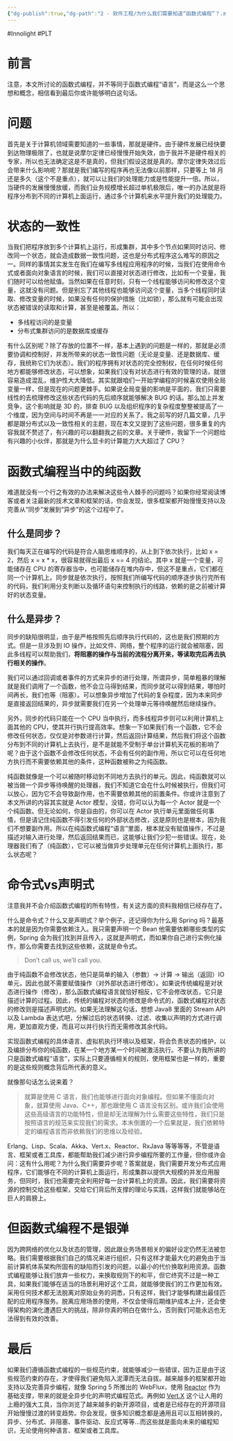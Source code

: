 ```yaml
---
{"dg-publish":true,"dg-path":"2 - 软件工程/为什么我们需要知道“函数式编程”？.md","permalink":"/2 - 软件工程/为什么我们需要知道“函数式编程”？/","created":"2025-02-25T10:21:58.908+08:00","updated":"2025-02-25T10:46:55.145+08:00"}
---
```


#Innolight #PLT

# 前言

注意，本文所讨论的函数式编程，并不等同于函数式编程“语言”，而是这么一个思想和概念，相信看到最后你或许能够明白这句话。

# 问题

首先是关于计算机领域需要知道的一些事情，那就是硬件。由于硬件发展已经快要到达物理极限了，也就是说摩尔定律已经慢慢开始失效，由于我并不是硬件相关的专家，所以也无法确定这是不是真的，但我们假设这就是真的。摩尔定律失效过后会带来什么影响呢？那就是我们编写的程序再也无法像以前那样，只要等上 18 月还是多久（这个不是重点），就可以让我们的处理能力或是性能提升一倍。所以，当硬件的发展慢慢放缓，而我们业务规模增长超过单机极限后，唯一的办法就是将程序分布到不同的计算机上面运行，通过多个计算机来水平提升我们的处理能力。

# 状态的一致性

当我们把程序放到多个计算机上运行，形成集群，其中多个节点如果同时访问、修改同一个状态，就会造成数据一致性问题，这也是分布式程序这么难写的原因之一。同样的事情其实发生在我们在编写多线程应用程序的时候，当我们在使用命令式或者面向对象语言的时候，我们可以直接对状态进行修改，比如有一个变量，我们随时可以给他赋值。当然如果在任意时刻，只有一个线程能够访问和修改这个变量，这就没有问题。但是别忘了其他线程也能够访问这个变量，当多个线程同时读取、修改变量的时候，如果没有任何的保护措施（比如锁），那么就有可能会出现状态被错误的读取和计算，甚至是被覆盖。所以：

- 多线程访问的是变量
- 分布式集群访问的是数据库或缓存

有什么区别呢？除了存放的位置不一样，基本上遇到的问题是一样的，那就是必须要协调和控制好，并发所带来的状态一致性问题（无论是变量、还是数据库、缓存，我统称它们为状态）。我们的程序拥有对状态的完全控制权，在任何时候任何地方都能够修改状态，可以想象，如果我们没有对状态进行有效的管理的话，就很容易造成混乱，维护性大大降低。其实就跟咱们一开始学编程的时候喜欢使用全局变量一样，但是现在的问题更棘手。如果说全局变量的影响是平面的，我们只需要线性的去梳理修改这些状态代码的先后顺序就能够解决 BUG 的话。那么加上并发竞争，这个影响就是 3D 的，排查 BUG 以及组织程序的复杂程度整整被提高了一个维度，因为空间与时间不再是一一对应的关系了。我之前写的好几篇文章，几乎都是跟分布式以及一致性相关的主题，现在本文又提到了这些问题，很多重复的内容我就不赘述了，有兴趣的可以翻翻我之前的文章。关于硬件，我留下一个问题给有兴趣的小伙伴，那就是为什么显卡的计算能力大大超过了 CPU？

# 函数式编程当中的纯函数

难道就没有一个行之有效的办法来解决这些令人棘手的问题吗？如果你经常阅读博客或者关注最新的技术文章和框架的话，你会发现，很多框架都开始慢慢支持以及完善从“同步”发展到“异步”的这个过程中了。

## 什么是同步？

我们每天正在编写的代码是符合人脑思维顺序的，从上到下依次执行，比如 x = 2，然后 x = x * x，很容易就得出最后 x == 4 的结论。其中 x 就是一个变量，可能储存在 CPU 的寄存器当中，也可能储存在堆内存中，但这不是重点，它们都在同一个计算机上。同步就是依次执行，按照我们所编写代码的顺序逐步执行完所有的代码，我们利用分支判断以及循环语句来控制执行的线路，依赖的是之前被计算好的状态变量。

## 什么是异步？

同步的缺陷很明显，由于是严格按照先后顺序执行代码的，这也是我们预期的方式。但是一旦涉及到 IO 操作，比如文件、网络，整个程序的运行就会被阻塞，因此多线程可以帮助我们，**将阻塞的操作与当前的流程分离开来，等读取完后再去执行相关的操作**。

我们可以通过回调或者事件的方式来异步的进行处理，所谓异步，简单粗暴的理解就是我们调用了一个函数，他不会立马得到结果，而同步就可以得到结果，哪怕时间再长，我们也等（阻塞）。可以想象异步增加了代码的复杂程度，因为本来同步是直接返回结果的，异步就需要我们在另一个处理单元等待唤醒然后继续操作。

另外，同步的代码只能在一个 CPU 当中执行，而多线程异步则可以利用计算机上面其他的 CPU，使其并行执行提高效率。想象一下如果我们有一个函数，它不会修改任何状态，仅仅是对参数进行计算，然后返回计算结果，然后我们将这个函数分布到不同的计算机上去执行，是不是就能不受制于单台计算机天花板的影响了呢？由于这个函数不会修改任何状态，不会有任何的副作用，所以它可以在任何地方执行而不需要依赖其他的条件，这种函数被称之为纯函数。

纯函数就像是一个可以被随时移动到不同地方去执行的单元。因此，纯函数就可以被当做一个异步等待唤醒的处理器，我们不知道它会在什么时候被执行，但我们可以放心，因为它不会导致副作用，也不需要依赖其他的前置条件。你或许注意到了本文所讲的内容其实就是 Actor 模型，没错，你可以认为每一个 Actor 就是一个个纯函数。但无论如何，你是自由的，你可以在 Actor 执行单元里面做任何事情，但是请记住纯函数不得引发任何的外部状态修改，这是原则也是根本，因为我们不想要副作用。所以在纯函数式编程“语言”里面，根本就没有赋值操作，不过是描述对输入进行处理，然后返回结果而已，这能够让我们少犯一些错误。现在，处理器我们有了（纯函数），它可以被当做异步处理单元在任何计算机上面执行，那么状态呢？

# 命令式vs声明式

注意我并不会介绍函数式编程的所有特性，有关这方面的资料我相信已经存在了。

什么是命令式？什么又是声明式？举个例子，还记得你为什么用 Spring 吗？最基本的就是因为你需要依赖注入。我只需要声明一个 Bean 他需要依赖哪些类型的实例，Spring 会为我们找到并且传入，这就是声明式，而如果你自己进行实例化操作，那么你需要去找到这些依赖，这就是命令式。

> Don’t call us, we’ll call you.

由于纯函数不会修改状态，他只是简单的输入（参数）-> 计算 -> 输出（返回）IO 单元，因此也就不需要赋值操作（对外部状态进行修改）。如果说传统编程是对状态进行操作（修改），那么函数式编程语言就恰好相反，它不会修改状态，它只是描述计算的过程。因此，传统的编程对状态的修改是命令式的，函数式编程对状态的修改则是描述声明式的。如果无法理解这句话，想想 Java8 里面的 Stream API 以及 Lambda 表达式吧，分解过后的状态转换、过滤、收集以声明的方式进行调用，更加直观方便，而且可以并行执行而无需修改其余代码。

实现函数式编程的具体语言、虚拟机执行环境以及框架，将会负责状态的维护，以及编排分布你的纯函数，在某一个地方某一个时间被激活执行。不要认为我所讲的只是函数式编程“语言”，实际上只要遵循相关的规则，使用框架也是一样的，重要的是这些规则概念背后所代表的意义。

就像那句话怎么说来着？

> 就算是使用 C 语言，我们也能够进行面向对象编程。但如果不懂面向对象，就算使用 Java、C++，那也跟使用 C 语言没有区别。或许我们会使用这些高级语言的功能特性，但是却无法理解为什么需要这些特性，我们只是按照语言的规范来实现我们的需求。本末倒置的一个后果就是，我们依赖特定的编程语言而非依赖我们的思维以及经验。

Erlang、Lisp、Scala、Akka、Vert.x、Reactor、RxJava 等等等等，不管是语言、框架或者工具库，都能帮助我们减少进行异步编程所要的工作量，但你或许会问：这有什么用呢？为什么我们需要异步呢？答案就是，我们需要开发分布式应用程序，它们能够在不同的计算机上面运行，形成集群以提供大规模的并发应用服务，但同时，我们也需要完全利用好每一台计算机上的资源。因此，我们需要将资源的控制交给这些框架，交给它们背后所支撑的理论与实践，这样我们就能够站在巨人的肩膀上。

# 但函数式编程不是银弹

因为跨网络的优化以及状态的管理，因此跟业务场景相关的偏好设定仍然无法被忽略。我们需要根据我们自己的情况来进行组织，只有这样才能最大化的避免由于当前计算机体系架构所固有的缺陷而引发的问题，以最小的代价换取利用资源。函数式编程能够让我们放弃一些权力，来换取规则下的和平，但它终究不过是一种工具，如果我们能够在适当的场景利用好这个工具，就能够使我们的工作更加有效。采用任何技术都无法脱离对原始业务的洞悉，只有这样，我们才能够构建出最佳匹配的应用程序服务。脱离应用场景的使用，不仅会使得后期维护成本上升，还会使得架构的演化遭遇巨大的挑战，除非你真的明白在做什么，否则我们可能永远也无法得到有效的改善。

# 最后

如果我们遵循函数式编程的一些规范约束，就能够减少一些错误，因为正是由于这些规范约束的存在，才使得我们避免陷入泥潭而无法自拔。越来越多的框架都开始支持以及完善异步编程，就像 Spring 5 所推出的 WebFlux，使用 [Reactor](https://projectreactor.io) 作为基础支撑，带来的就是全异步化的声明式编程范式。再例如 [Vert.X](https://vertx.io) 这个让人用的上瘾的强大工具，当你浏览了越来越多的新开源项目，或者是已经存在的开源项目开始慢慢过渡的转变趋势。你会发现，很多知识概念都是通用且可以互相转换的，异步、分布式、非阻塞、事件驱动、反应式等等…而这些就是面向未来的编程知识，无论使用何种语言、框架或者工具库。